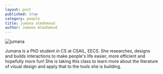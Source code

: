 ```yaml
---
layout: post
published: true
category: people
title: jumana almahmoud
author: Jumana Almahmoud
---
```

![jumana](https://images.squarespace-cdn.com/content/v1/530a5d6be4b0a1097b351015/1507459917239-IC161TV2ZDDIOH81LG0O/IMG_1943.JPG?format=750w)


Jumana is a PhD student in CS at CSAIL, EECS. She researches, designs and builds interactions to make people's life easier, more efficient and hopefully more fun! She is taking this class to learn more about the literature of visual design and apply that to the tools she is building. 